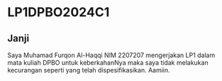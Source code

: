 # LP1DPBO2024C1
## Janji
Saya Muhamad Furqon Al-Haqqi NIM 2207207 mengerjakan LP1 dalam mata kuliah DPBO untuk keberkahanNya maka saya tidak melakukan kecurangan seperti yang telah dispesifikasikan. Aamiin.